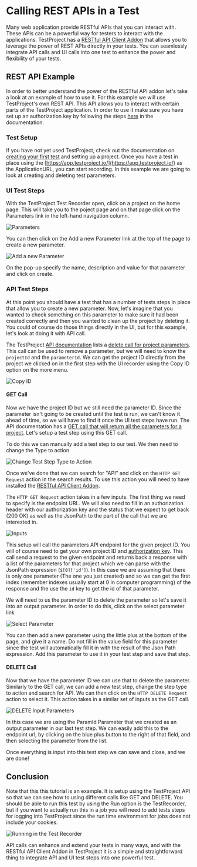 # Calling REST APIs in a Test

Many web application provide RESTful APIs that you can interact with. These APIs can be a powerful way for testers to interact with the applications. TestProject has a [RESTful API Client Addon](../testproject-addons/available-addons/restful-api-client-addon.md) that allows you to leverage the power of REST APIs directly in your tests.  You can seamlessly integrate API calls and UI calls into one test to enhance the power and flexibility of your tests.

## REST API Example

In order to better understand the power of the RESTful API addon let's take a look at an example of how to use it. For this example we will use TestProject's own REST API. This API allows you to interact with certain parts of the TestProject application. In order to use it make sure you have set up an authorization key by following the steps [here](../api/getting-started-with-using-the-testproject-api.md) in the documentation.

### Test Setup

If you have not yet used TestProject, check out the documentation on [creating your first test](../using-the-smart-test-recorder/web-testing/creating-a-web-test-using-the-testproject-recorder.md) and setting up a project. Once you have a test in place using the [https://app.testproject.io/](https://app.testproject.io/) as the ApplicationURL, you can start recording.  In this example we are going to look at creating and deleting test parameters.

### UI Test Steps

With the TestProject Test Recorder open, click on a project on the home page. This will take you to the poject page and on that page click on the Parameters link in the left-hand navigation column.

![Parameters](../.gitbook/assets/image%20%2826%29.png)

You can then click on the Add a new Parameter link at the top of the page to create a new parameter.

![Add a new Parameter](../.gitbook/assets/image%20%28155%29.png)

On the pop-up specify the name, description and value for that parameter and click on create.

### API Test Steps

At this point you should have a test that has a number of tests steps in place that allow you to create a new parameter. Now, let's imagine that you wanted to check something on this parameter to make sure it had been created correctly and then you wanted to clean up the project by deleting it. You could of course do those things directly in the UI, but for this example, let's look at doing it with API call.

The TestProject [API documentation](https://api.testproject.io/docs/v2/) lists a [delete call for project parameters](https://api.testproject.io/docs/v2/#/ProjectParameters/ProjectParameters_DeleteProjectParameterAsync).  This call can be used to remove a parameter, but we will need to know the `projectId` and the `parameterId`.  We can get the project ID directly from the project we clicked on in the first step with the UI recorder using the Copy ID option on the more menu.

![Copy ID](../.gitbook/assets/image%20%2881%29.png)

#### GET Call

Now we have the project ID but we still need the parameter ID.  Since the parameter isn't going to be created until the test is run, we can't know it ahead of time, so we will have to find it once the UI test steps have run. The API documentation has a [GET call that will return all the parameters for a project](https://api.testproject.io/docs/v2/#/ProjectParameters/ProjectParameters_GetProjectParameters).  Let's setup a test step using this GET call.

To do this we can manually add a test step to our test.  We then need to change the Type to action

![Change Test Step Type to Action](../.gitbook/assets/image%20%28136%29.png)

 Once we've done that we can search for "API"  and click on the  `HTTP GET Request` action in the search results. To use this action you will need to have installed the [RESTful API Client Addon](../testproject-addons/available-addons/restful-api-client-addon.md).

The `HTTP GET Request` action takes in a few inputs.  The first thing we need to specify is the endpoint URL.  We will also need to fill in an authorization header with our authorization key and the status that we expect to get back \(200 OK\) as well as the JsonPath to the part of the call that we are interested in. 

![Inputs](../.gitbook/assets/image%20%28129%29.png)

This setup will call the parameters API endpoint for the given project ID. You will of course need to get your own project ID and [authorization key](../api/getting-started-with-using-the-testproject-api.md#getting-an-api-key). This call send a request to the given endpoint and returns back a response with a list of the parameters for that project which we can parse with the JsonPath expression \(`$[0]['id']`\). In this case we are assuming that there is only one parameter \(The one you just created\) and so we can get the first index  \(remember indexes usually start at 0 in computer programming\) of the response and the use the `id` key to get the id of that parameter.

We will need to us the parameter ID to delete the parameter so let's save it into an output parameter. In order to do this, click on the select parameter link

![Select Parameter](../.gitbook/assets/image%20%28123%29.png)

You can then add a new parameter using the little plus at the bottom of the page, and give it a name. Do not fill in the value field for this parameter since the test will automatically fill it in with the result of the Json Path expression. Add this parameter to use it in your test step and save that step.

#### DELETE Call

Now that we have the parameter ID we can use that to delete the parameter. Similarly to the GET call, we can add a new test step, change the step type to action and search for API. We can then click on the `HTTP DELETE Request` action to select it. This action takes in a similar set of inputs as the GET call.

![DELETE Input Parameters](../.gitbook/assets/image%20%2838%29.png)

In this case we are using the ParamId Parameter that we created as an output parameter in our last test step. We can easily add this to the endpoint url, by clicking on the blue plus button to the right of that field, and then selecting the parameter from the list.

Once everything is input into this test step we can save and close, and we are done!

## Conclusion

Note that this this tutorial is an example. It is setup using the TestProject API so that we can see how to using different calls like GET and DELETE. You should be able to run this test by using the Run option is the TestRecorder, but if you want to actually run this in a job you will need to add tests steps for logging into TestProject since the run time environment for jobs does not include your cookies.

![Running in the Test Recorder](../.gitbook/assets/image%20%28160%29.png)

API calls can enhance and extend your tests in many ways, and with the RESTful API Client Addon in TestProject it is a simple and straightforward thing to integrate API and UI test steps into one powerful test.


